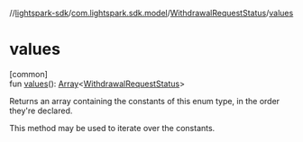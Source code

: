 //[lightspark-sdk](../../../index.md)/[com.lightspark.sdk.model](../index.md)/[WithdrawalRequestStatus](index.md)/[values](values.md)

# values

[common]\
fun [values](values.md)(): [Array](https://kotlinlang.org/api/latest/jvm/stdlib/kotlin/-array/index.html)&lt;[WithdrawalRequestStatus](index.md)&gt;

Returns an array containing the constants of this enum type, in the order they're declared.

This method may be used to iterate over the constants.
